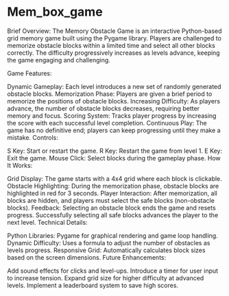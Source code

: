 # Mem_box_game
Brief Overview:
The Memory Obstacle Game is an interactive Python-based grid memory game built using the Pygame library. Players are challenged to memorize obstacle blocks within a limited time and select all other blocks correctly. The difficulty progressively increases as levels advance, keeping the game engaging and challenging.

Game Features:

Dynamic Gameplay: Each level introduces a new set of randomly generated obstacle blocks.
Memorization Phase: Players are given a brief period to memorize the positions of obstacle blocks.
Increasing Difficulty: As players advance, the number of obstacle blocks decreases, requiring better memory and focus.
Scoring System: Tracks player progress by increasing the score with each successful level completion.
Continuous Play: The game has no definitive end; players can keep progressing until they make a mistake.
Controls:

S Key: Start or restart the game.
R Key: Restart the game from level 1.
E Key: Exit the game.
Mouse Click: Select blocks during the gameplay phase.
How It Works:

Grid Display: The game starts with a 4x4 grid where each block is clickable.
Obstacle Highlighting: During the memorization phase, obstacle blocks are highlighted in red for 3 seconds.
Player Interaction: After memorization, all blocks are hidden, and players must select the safe blocks (non-obstacle blocks).
Feedback:
Selecting an obstacle block ends the game and resets progress.
Successfully selecting all safe blocks advances the player to the next level.
Technical Details:

Python Libraries: Pygame for graphical rendering and game loop handling.
Dynamic Difficulty: Uses a formula to adjust the number of obstacles as levels progress.
Responsive Grid: Automatically calculates block sizes based on the screen dimensions.
Future Enhancements:

Add sound effects for clicks and level-ups.
Introduce a timer for user input to increase tension.
Expand grid size for higher difficulty at advanced levels.
Implement a leaderboard system to save high scores.
